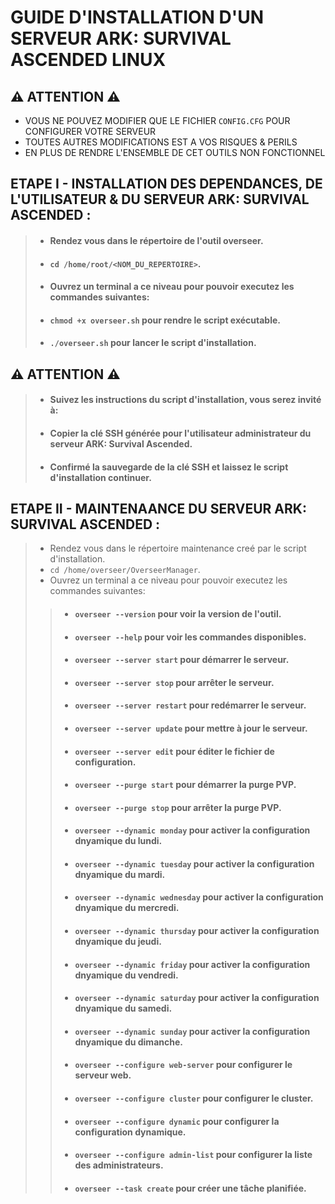 # GUIDE D'INSTALLATION D'UN SERVEUR ARK: SURVIVAL ASCENDED LINUX

## ⚠️ __ATTENTION__ ⚠️
- VOUS NE POUVEZ MODIFIER QUE LE FICHIER `CONFIG.CFG` POUR CONFIGURER VOTRE SERVEUR
- TOUTES AUTRES MODIFICATIONS EST A VOS RISQUES & PERILS
- EN PLUS DE RENDRE L'ENSEMBLE DE CET OUTILS NON FONCTIONNEL

## ETAPE I - INSTALLATION DES DEPENDANCES, DE L'UTILISATEUR & DU SERVEUR ARK: SURVIVAL ASCENDED :
> - #### Rendez vous dans le répertoire de l'outil overseer.
> - #### `cd /home/root/<NOM_DU_REPERTOIRE>`.
> - #### Ouvrez un terminal a ce niveau pour pouvoir executez les commandes suivantes:
> - #### `chmod +x overseer.sh` pour rendre le script exécutable.
> - #### `./overseer.sh` pour lancer le script d'installation.

## ⚠️ __ATTENTION__ ⚠️
> - #### Suivez les instructions du script d'installation, vous serez invité à:
> - #### Copier la clé SSH générée pour l'utilisateur administrateur du serveur ARK: Survival Ascended.
> - #### Confirmé la sauvegarde de la clé SSH et laissez le script d'installation continuer.

## ETAPE II - MAINTENAANCE DU SERVEUR ARK: SURVIVAL ASCENDED :
> - Rendez vous dans le répertoire maintenance creé par le script d'installation.
> - `cd /home/overseer/OverseerManager`.
> - Ouvrez un terminal a ce niveau pour pouvoir executez les commandes suivantes:
> > - #### `overseer --version` pour voir la version de l'outil.
> > - #### `overseer --help` pour voir les commandes disponibles.
> > - #### `overseer --server start` pour démarrer le serveur.
> > - #### `overseer --server stop` pour arrêter le serveur.
> > - #### `overseer --server restart` pour redémarrer le serveur.
> > - #### `overseer --server update` pour mettre à jour le serveur.
> > - #### `overseer --server edit` pour éditer le fichier de configuration.
> > - #### `overseer --purge start` pour démarrer la purge PVP.
> > - #### `overseer --purge stop` pour arrêter la purge PVP.
> > - #### `overseer --dynamic monday` pour activer la configuration dnyamique du lundi.
> > - #### `overseer --dynamic tuesday` pour activer la configuration dnyamique du mardi.
> > - #### `overseer --dynamic wednesday` pour activer la configuration dnyamique du mercredi.
> > - #### `overseer --dynamic thursday` pour activer la configuration dnyamique du jeudi.
> > - #### `overseer --dynamic friday` pour activer la configuration dnyamique du vendredi.
> > - #### `overseer --dynamic saturday` pour activer la configuration dnyamique du samedi.
> > - #### `overseer --dynamic sunday` pour activer la configuration dnyamique du dimanche.
> > - #### `overseer --configure web-server` pour configurer le serveur web.
> > - #### `overseer --configure cluster` pour configurer le cluster.
> > - #### `overseer --configure dynamic` pour configurer la configuration dynamique.
> > - #### `overseer --configure admin-list` pour configurer la liste des administrateurs.
> > - #### `overseer --task create` pour créer une tâche planifiée.
